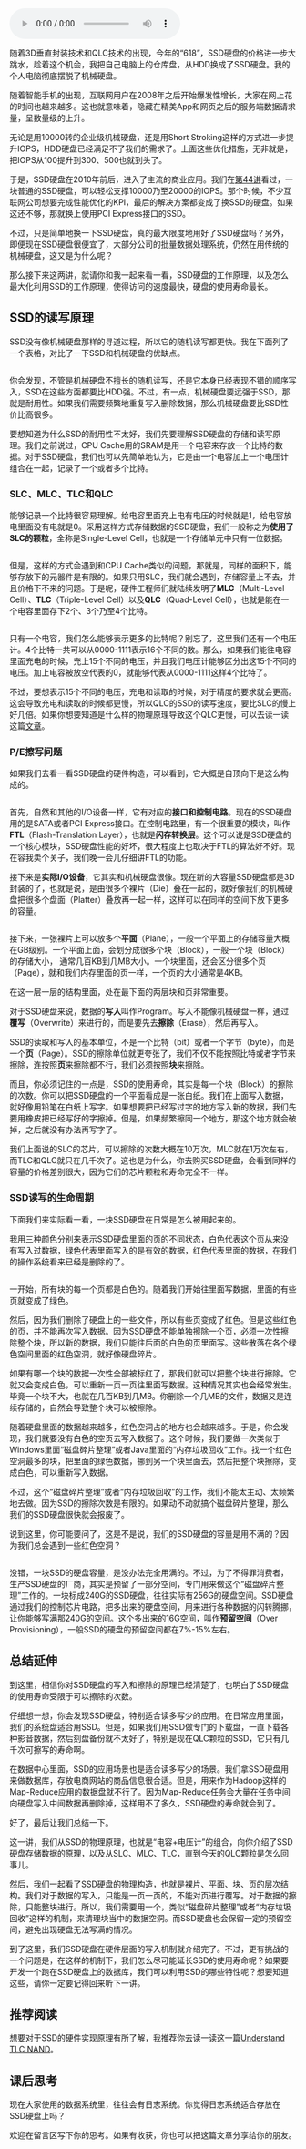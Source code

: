 <audio title="46 _ SSD硬盘（上）：如何完成性能优化的KPI？" src="https://static001.geekbang.org/resource/audio/d1/bf/d115f9c1f7af989a3a44e0fed9948dbf.mp3" controls="controls"></audio> 
<p>随着3D垂直封装技术和QLC技术的出现，今年的“618”，SSD硬盘的价格进一步大跳水，趁着这个机会，我把自己电脑上的仓库盘，从HDD换成了SSD硬盘。我的个人电脑彻底摆脱了机械硬盘。</p><p>随着智能手机的出现，互联网用户在2008年之后开始爆发性增长，大家在网上花的时间也越来越多。这也就意味着，隐藏在精美App和网页之后的服务端数据请求量，呈数量级的上升。</p><p>无论是用10000转的企业级机械硬盘，还是用Short Stroking这样的方式进一步提升IOPS，HDD硬盘已经满足不了我们的需求了。上面这些优化措施，无非就是，把IOPS从100提升到300、500也就到头了。</p><p>于是，SSD硬盘在2010年前后，进入了主流的商业应用。我们在<a href="https://time.geekbang.org/column/article/113809">第44讲</a>看过，一块普通的SSD硬盘，可以轻松支撑10000乃至20000的IOPS。那个时候，不少互联网公司想要完成性能优化的KPI，最后的解决方案都变成了换SSD的硬盘。如果这还不够，那就换上使用PCI Express接口的SSD。</p><p>不过，只是简单地换一下SSD硬盘，真的最大限度地用好了SSD硬盘吗？另外，即便现在SSD硬盘很便宜了，大部分公司的批量数据处理系统，仍然在用传统的机械硬盘，这又是为什么呢？</p><!-- [[[read_end]]] --><p>那么接下来这两讲，就请你和我一起来看一看，SSD硬盘的工作原理，以及怎么最大化利用SSD的工作原理，使得访问的速度最快，硬盘的使用寿命最长。</p><h2>SSD的读写原理</h2><p>SSD没有像机械硬盘那样的寻道过程，所以它的随机读写都更快。我在下面列了一个表格，对比了一下SSD和机械硬盘的优缺点。</p><p><img src="https://static001.geekbang.org/resource/image/a5/7c/a53e407311293609cb0753c7889a367c.jpeg?wh=1646*806" alt=""></p><p>你会发现，不管是机械硬盘不擅长的随机读写，还是它本身已经表现不错的顺序写入，SSD在这些方面都要比HDD强。不过，有一点，机械硬盘要远强于SSD，那就是耐用性。如果我们需要频繁地重复写入删除数据，那么机械硬盘要比SSD性价比高很多。</p><p>要想知道为什么SSD的耐用性不太好，我们先要理解SSD硬盘的存储和读写原理。我们之前说过，CPU Cache用的SRAM是用一个电容来存放一个比特的数据。对于SSD硬盘，我们也可以先简单地认为，它是由一个电容加上一个电压计组合在一起，记录了一个或者多个比特。</p><h3>SLC、MLC、TLC和QLC</h3><p>能够记录一个比特很容易理解。给电容里面充上电有电压的时候就是1，给电容放电里面没有电就是0。采用这样方式存储数据的SSD硬盘，我们一般称之为<strong>使用了SLC的颗粒</strong>，全称是Single-Level Cell，也就是一个存储单元中只有一位数据。</p><p><img src="https://static001.geekbang.org/resource/image/06/a7/0698c240459faa11254932905675dba7.jpeg?wh=1496*1076" alt=""></p><p>但是，这样的方式会遇到和CPU Cache类似的问题，那就是，同样的面积下，能够存放下的元器件是有限的。如果只用SLC，我们就会遇到，存储容量上不去，并且价格下不来的问题。于是呢，硬件工程师们就陆续发明了<strong>MLC</strong>（Multi-Level Cell）、<strong>TLC</strong>（Triple-Level Cell）以及<strong>QLC</strong>（Quad-Level Cell），也就是能在一个电容里面存下2个、3个乃至4个比特。</p><p><img src="https://static001.geekbang.org/resource/image/94/79/949106cb0ca5985a47388caef6925a79.jpeg?wh=2446*1057" alt=""></p><p>只有一个电容，我们怎么能够表示更多的比特呢？别忘了，这里我们还有一个电压计。4个比特一共可以从0000-1111表示16个不同的数。那么，如果我们能往电容里面充电的时候，充上15个不同的电压，并且我们电压计能够区分出这15个不同的电压。加上电容被放空代表的0，就能够代表从0000-1111这样4个比特了。</p><p>不过，要想表示15个不同的电压，充电和读取的时候，对于精度的要求就会更高。这会导致充电和读取的时候都更慢，所以QLC的SSD的读写速度，要比SLC的慢上好几倍。如果你想要知道是什么样的物理原理导致这个QLC更慢，可以去读一读这篇<a href="https://www.anandtech.com/show/5067/understanding-tlc-nand/2">文章</a>。</p><h3>P/E擦写问题</h3><p>如果我们去看一看SSD硬盘的硬件构造，可以看到，它大概是自顶向下是这么构成的。</p><p><img src="https://static001.geekbang.org/resource/image/6a/5e/6ac3cfd51d39d3e3022effc7e4255e5e.jpeg?wh=1226*716" alt=""></p><p>首先，自然和其他的I/O设备一样，它有对应的<strong>接口和控制电路</strong>。现在的SSD硬盘用的是SATA或者PCI Express接口。在控制电路里，有一个很重要的模块，叫作<strong>FTL</strong>（Flash-Translation Layer），也就是<strong>闪存转换层</strong>。这个可以说是SSD硬盘的一个核心模块，SSD硬盘性能的好坏，很大程度上也取决于FTL的算法好不好。现在容我卖个关子，我们晚一会儿仔细讲FTL的功能。</p><p>接下来是<strong>实际I/O设备</strong>，它其实和机械硬盘很像。现在新的大容量SSD硬盘都是3D封装的了，也就是说，是由很多个裸片（Die）叠在一起的，就好像我们的机械硬盘把很多个盘面（Platter）叠放再一起一样，这样可以在同样的空间下放下更多的容量。</p><p><img src="https://static001.geekbang.org/resource/image/0e/d3/0eee44535a925825b657bcac6afb72d3.jpeg?wh=1996*1666" alt=""></p><p>接下来，一张裸片上可以放多个<strong>平面</strong>（Plane），一般一个平面上的存储容量大概在GB级别。一个平面上面，会划分成很多个块（Block），一般一个块（Block）的存储大小， 通常几百KB到几MB大小。一个块里面，还会区分很多个页（Page），就和我们内存里面的页一样，一个页的大小通常是4KB。</p><p>在这一层一层的结构里面，处在最下面的两层块和页非常重要。</p><p>对于SSD硬盘来说，数据的<strong>写入</strong>叫作Program。写入不能像机械硬盘一样，通过<strong>覆写</strong>（Overwrite）来进行的，而是要先去<strong>擦除</strong>（Erase），然后再写入。</p><p>SSD的读取和写入的基本单位，不是一个比特（bit）或者一个字节（byte），而是一个<strong>页</strong>（Page）。SSD的擦除单位就更夸张了，我们不仅不能按照比特或者字节来擦除，连按照<strong>页</strong>来擦除都不行，我们必须按照<strong>块</strong>来擦除。</p><p>而且，你必须记住的一点是，SSD的使用寿命，其实是每一个块（Block）的擦除的次数。你可以把SSD硬盘的一个平面看成是一张白纸。我们在上面写入数据，就好像用铅笔在白纸上写字。如果想要把已经写过字的地方写入新的数据，我们先要用橡皮把已经写好的字擦掉。但是，如果频繁擦同一个地方，那这个地方就会破掉，之后就没有办法再写字了。</p><p>我们上面说的SLC的芯片，可以擦除的次数大概在10万次，MLC就在1万次左右，而TLC和QLC就只在几千次了。这也是为什么，你去购买SSD硬盘，会看到同样的容量的价格差别很大，因为它们的芯片颗粒和寿命完全不一样。</p><h3>SSD读写的生命周期</h3><p>下面我们来实际看一看，一块SSD硬盘在日常是怎么被用起来的。</p><p>我用三种颜色分别来表示SSD硬盘里面的页的不同状态，白色代表这个页从来没有写入过数据，绿色代表里面写入的是有效的数据，红色代表里面的数据，在我们的操作系统看来已经是删除的了。</p><p><img src="https://static001.geekbang.org/resource/image/96/81/966e51db8354922b533e1db236337e81.jpeg?wh=2431*4654" alt=""></p><p>一开始，所有块的每一个页都是白色的。随着我们开始往里面写数据，里面的有些页就变成了绿色。</p><p>然后，因为我们删除了硬盘上的一些文件，所以有些页变成了红色。但是这些红色的页，并不能再次写入数据。因为SSD硬盘不能单独擦除一个页，必须一次性擦除整个块，所以新的数据，我们只能往后面的白色的页里面写。这些散落在各个绿色空间里面的红色空洞，就好像硬盘碎片。</p><p>如果有哪一个块的数据一次性全部被标红了，那我们就可以把整个块进行擦除。它就又会变成白色，可以重新一页一页往里面写数据。这种情况其实也会经常发生。毕竟一个块不大，也就在几百KB到几MB。你删除一个几MB的文件，数据又是连续存储的，自然会导致整个块可以被擦除。</p><p>随着硬盘里面的数据越来越多，红色空洞占的地方也会越来越多。于是，你会发现，我们就要没有白色的空页去写入数据了。这个时候，我们要做一次类似于Windows里面“磁盘碎片整理”或者Java里面的“内存垃圾回收”工作。找一个红色空洞最多的块，把里面的绿色数据，挪到另一个块里面去，然后把整个块擦除，变成白色，可以重新写入数据。</p><p>不过，这个“磁盘碎片整理”或者“内存垃圾回收”的工作，我们不能太主动、太频繁地去做。因为SSD的擦除次数是有限的。如果动不动就搞个磁盘碎片整理，那么我们的SSD硬盘很快就会报废了。</p><p>说到这里，你可能要问了，这是不是说，我们的SSD硬盘的容量是用不满的？因为我们总会遇到一些红色空洞？</p><p><img src="https://static001.geekbang.org/resource/image/e7/74/e7fcd994384145eefde614aaf3b45874.jpeg?wh=2491*3502" alt=""></p><p>没错，一块SSD的硬盘容量，是没办法完全用满的。不过，为了不得罪消费者，生产SSD硬盘的厂商，其实是预留了一部分空间，专门用来做这个“磁盘碎片整理”工作的。一块标成240G的SSD硬盘，往往实际有256G的硬盘空间。SSD硬盘通过我们的控制芯片电路，把多出来的硬盘空间，用来进行各种数据的闪转腾挪，让你能够写满那240G的空间。这个多出来的16G空间，叫作<strong>预留空间</strong>（Over Provisioning），一般SSD的硬盘的预留空间都在7%-15%左右。</p><h2>总结延伸</h2><p>到这里，相信你对SSD硬盘的写入和擦除的原理已经清楚了，也明白了SSD硬盘的使用寿命受限于可以擦除的次数。</p><p>仔细想一想，你会发现SSD硬盘，特别适合读多写少的应用。在日常应用里面，我们的系统盘适合用SSD。但是，如果我们用SSD做专门的下载盘，一直下载各种影音数据，然后刻盘备份就不太好了，特别是现在QLC颗粒的SSD，它只有几千次可擦写的寿命啊。</p><p>在数据中心里面，SSD的应用场景也是适合读多写少的场景。我们拿SSD硬盘用来做数据库，存放电商网站的商品信息很合适。但是，用来作为Hadoop这样的Map-Reduce应用的数据盘就不行了。因为Map-Reduce任务会大量在任务中间向硬盘写入中间数据再删除掉，这样用不了多久，SSD硬盘的寿命就会到了。</p><p>好了，最后让我们总结一下。</p><p>这一讲，我们从SSD的物理原理，也就是“电容+电压计”的组合，向你介绍了SSD硬盘存储数据的原理，以及从SLC、MLC、TLC，直到今天的QLC颗粒是怎么回事儿。</p><p>然后，我们一起看了SSD硬盘的物理构造，也就是裸片、平面、块、页的层次结构。我们对于数据的写入，只能是一页一页的，不能对页进行覆写。对于数据的擦除，只能整块进行。所以，我们需要用一个，类似“磁盘碎片整理”或者“内存垃圾回收”这样的机制，来清理块当中的数据空洞。而SSD硬盘也会保留一定的预留空间，避免出现硬盘无法写满的情况。</p><p>到了这里，我们SSD硬盘在硬件层面的写入机制就介绍完了。不过，更有挑战的一个问题是，在这样的机制下，我们怎么尽可能延长SSD的使用寿命呢？如果要开发一个跑在SSD硬盘上的数据库，我们可以利用SSD的哪些特性呢？想要知道这些，请你一定要记得回来听下一讲。</p><h2>推荐阅读</h2><p>想要对于SSD的硬件实现原理有所了解，我推荐你去读一读这一篇<a href="https://www.anandtech.com/show/5067/understanding-tlc-nand">Understand TLC NAND</a>。</p><h2>课后思考</h2><p>现在大家使用的数据系统里，往往会有日志系统。你觉得日志系统适合存放在SSD硬盘上吗？</p><p>欢迎在留言区写下你的思考。如果有收获，你也可以把这篇文章分享给你的朋友。</p><p></p>